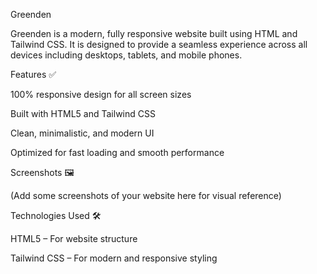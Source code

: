 Greenden

Greenden is a modern, fully responsive website built using HTML and Tailwind CSS. It is designed to provide a seamless experience across all devices including desktops, tablets, and mobile phones.

Features ✅

100% responsive design for all screen sizes

Built with HTML5 and Tailwind CSS

Clean, minimalistic, and modern UI

Optimized for fast loading and smooth performance

Screenshots 🖼️

(Add some screenshots of your website here for visual reference)

Technologies Used 🛠️

HTML5 – For website structure

Tailwind CSS – For modern and responsive styling
